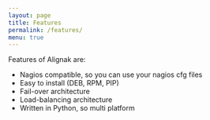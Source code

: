 ```yaml
---
layout: page
title: Features
permalink: /features/
menu: true
---
```


Features of Alignak are:

* Nagios compatible, so you can use your nagios cfg files
* Easy to install (DEB, RPM, PIP)
* Fail-over architecture
* Load-balancing architecture
* Written in Python, so multi platform
